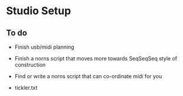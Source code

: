 # Studio Setup

## To do

- Finish usb/midi planning
- Finish a norns script that moves more towards SeqSeqSeq style of construction
- Find or write a norns script that can co-ordinate midi for you
  
  
- tickler.txt
